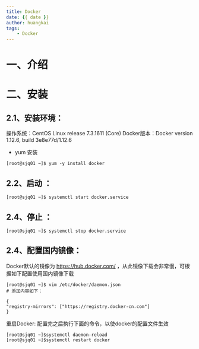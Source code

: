 ```yaml
---
title: Docker
date: {{ date }}
author: huangkai
tags:
    - Docker
---
```


# 一、介绍 #

# 二、安装 #
##  2.1、安装环境： ##
操作系统：CentOS Linux release 7.3.1611 (Core)
Docker版本：Docker version 1.12.6, build 3e8e77d/1.12.6
- yum 安装
```
[root@sjq01 ~]$ yum -y install docker
```

## 2.2、启动 ： ##
```
[root@sjq01 ~]$ systemctl start docker.service
```

## 2.4、停止 ： ##
```
[root@sjq01 ~]$ systemctl stop docker.service
```

## 2.4、配置国内镜像： ##
Docker默认的镜像为 https://hub.docker.com/ ，从此镜像下载会非常慢，可根据如下配置使用国内镜像下载
```
[root@sjq01 ~]$ vim /etc/docker/daemon.json
# 添加内容如下：

{
"registry-mirrors": ["https://registry.docker-cn.com"]
}

```
重启Docker:
配置完之后执行下面的命令，以使docker的配置文件生效
```
[root@sjq01 ~]$systemctl daemon-reload 
[root@sjq01 ~]$systemctl restart docker
```